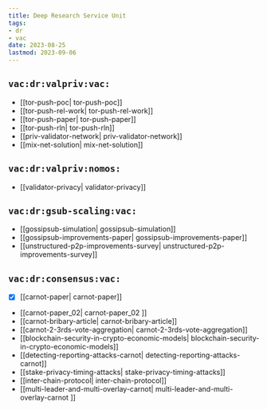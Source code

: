 ```yaml
---
title: Deep Research Service Unit
tags:
- dr
- vac
date: 2023-08-25
lastmod: 2023-09-06
---
```


## `vac:dr:valpriv:vac:`

* [[tor-push-poc| tor-push-poc]]
* [[tor-push-rel-work| tor-push-rel-work]]
* [[tor-push-paper| tor-push-paper]]
* [[tor-push-rln| tor-push-rln]]
* [[priv-validator-network| priv-validator-network]]
* [[mix-net-solution| mix-net-solution]]

## `vac:dr:valpriv:nomos:`

* [[validator-privacy| validator-privacy]]

## `vac:dr:gsub-scaling:vac:`

* [[gossipsub-simulation| gossipsub-simulation]]
* [[gossipsub-improvements-paper| gossipsub-improvements-paper]]
* [[unstructured-p2p-improvements-survey| unstructured-p2p-improvements-survey]]

## `vac:dr:consensus:vac:`

* [x] [[carnot-paper| carnot-paper]]
* [[carnot-paper_02| carnot-paper_02 ]]
* [[carnot-bribary-article| carnot-bribary-article]]
* [[carnot-2-3rds-vote-aggregation| carnot-2-3rds-vote-aggregation]]
* [[blockchain-security-in-crypto-economic-models| blockchain-security-in-crypto-economic-models]]
* [[detecting-reporting-attacks-carnot| detecting-reporting-attacks-carnot]]
* [[stake-privacy-timing-attacks| stake-privacy-timing-attacks]]
* [[inter-chain-protocol| inter-chain-protocol]]
* [[multi-leader-and-multi-overlay-carnot| multi-leader-and-multi-overlay-carnot ]]


